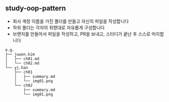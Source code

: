## study-oop-pattern

- 회사 계정 이름을 가진 폴더를 만들고 자신의 파일을 작성합니다
- 하위 폴더는 각자의 취향대로 자유롭게 구성합니다
- 브랜치를 만들어서 파일을 작성하고, PR을 보내고, 스터디가 끝난 후 스스로 머지합니다

```
e.g.
├── juwon.kim
│   ├── ch01.md
│   └── ch02.md
└── yj.han
    ├── ch01
    │   ├── summary.md
    │   └── img01.png
    └── ch02
        ├── summary.md
        └── img01.png
```
